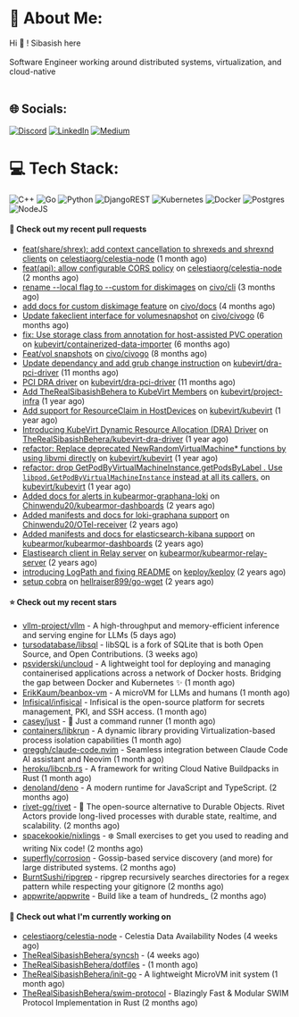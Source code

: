 # 💫 About Me:
Hi 👋 ! Sibasish here <br><br> Software Engineer working around distributed systems, virtualization, and cloud-native <br><br>

## 🌐 Socials:
[![Discord](https://img.shields.io/badge/Discord-%237289DA.svg?logo=discord&logoColor=white)](htttps://discord.gg/FangedHamster#6966) [![LinkedIn](https://img.shields.io/badge/LinkedIn-%230077B5.svg?logo=linkedin&logoColor=white)](https://linkedin.com/in/sibasish-behera-b33532224) [![Medium](https://img.shields.io/badge/Medium-12100E?logo=medium&logoColor=white)](https://medium.com/@@beherasibasishkkc) 

# 💻 Tech Stack:
![C++](https://img.shields.io/badge/c++-%2300599C.svg?style=for-the-badge&logo=c%2B%2B&logoColor=white) ![Go](https://img.shields.io/badge/go-%2300ADD8.svg?style=for-the-badge&logo=go&logoColor=white) ![Python](https://img.shields.io/badge/python-3670A0?style=for-the-badge&logo=python&logoColor=ffdd54) ![DjangoREST](https://img.shields.io/badge/DJANGO-REST-ff1709?style=for-the-badge&logo=django&logoColor=white&color=ff1709&labelColor=gray) ![Kubernetes](https://img.shields.io/badge/kubernetes-%23326ce5.svg?style=for-the-badge&logo=kubernetes&logoColor=white) ![Docker](https://img.shields.io/badge/docker-%230db7ed.svg?style=for-the-badge&logo=docker&logoColor=white) ![Postgres](https://img.shields.io/badge/postgres-%23316192.svg?style=for-the-badge&logo=postgresql&logoColor=white) ![NodeJS](https://img.shields.io/badge/node.js-6DA55F?style=for-the-badge&logo=node.js&logoColor=white) 


#### 🔨 Check out my recent pull requests

- [feat(share/shrex): add context cancellation to shrexeds and shrexnd clients](https://github.com/celestiaorg/celestia-node/pull/4324) on [celestiaorg/celestia-node](https://github.com/celestiaorg/celestia-node) (1 month ago)
- [feat(api): allow configurable CORS policy](https://github.com/celestiaorg/celestia-node/pull/4266) on [celestiaorg/celestia-node](https://github.com/celestiaorg/celestia-node) (2 months ago)
- [rename --local flag to --custom for diskimages](https://github.com/civo/cli/pull/538) on [civo/cli](https://github.com/civo/cli) (3 months ago)
- [add docs for custom diskimage feature](https://github.com/civo/docs/pull/151) on [civo/docs](https://github.com/civo/docs) (4 months ago)
- [Update fakeclient interface for volumesnapshot](https://github.com/civo/civogo/pull/231) on [civo/civogo](https://github.com/civo/civogo) (6 months ago)
- [fix: Use storage class from annotation for host-assisted PVC operation](https://github.com/kubevirt/containerized-data-importer/pull/3585) on [kubevirt/containerized-data-importer](https://github.com/kubevirt/containerized-data-importer) (6 months ago)
- [Feat/vol snapshots](https://github.com/civo/civogo/pull/226) on [civo/civogo](https://github.com/civo/civogo) (8 months ago)
- [Update dependancy and add grub change instruction](https://github.com/kubevirt/dra-pci-driver/pull/5) on [kubevirt/dra-pci-driver](https://github.com/kubevirt/dra-pci-driver) (11 months ago)
- [PCI DRA driver](https://github.com/kubevirt/dra-pci-driver/pull/1) on [kubevirt/dra-pci-driver](https://github.com/kubevirt/dra-pci-driver) (11 months ago)
- [Add TheRealSibasishBehera to KubeVirt Members](https://github.com/kubevirt/project-infra/pull/3578) on [kubevirt/project-infra](https://github.com/kubevirt/project-infra) (1 year ago)
- [Add support for ResourceClaim in  HostDevices](https://github.com/kubevirt/kubevirt/pull/12533) on [kubevirt/kubevirt](https://github.com/kubevirt/kubevirt) (1 year ago)
- [Introducing KubeVirt Dynamic Resource Allocation (DRA) Driver](https://github.com/TheRealSibasishBehera/kubevirt-dra-driver/pull/1) on [TheRealSibasishBehera/kubevirt-dra-driver](https://github.com/TheRealSibasishBehera/kubevirt-dra-driver) (1 year ago)
- [refactor: Replace deprecated NewRandomVirtualMachine* functions by using libvmi directly](https://github.com/kubevirt/kubevirt/pull/11621) on [kubevirt/kubevirt](https://github.com/kubevirt/kubevirt) (1 year ago)
- [ refactor: drop GetPodByVirtualMachineInstance,getPodsByLabel . Use `libpod.GetPodByVirtualMachineInstance` instead at all its callers.](https://github.com/kubevirt/kubevirt/pull/11474) on [kubevirt/kubevirt](https://github.com/kubevirt/kubevirt) (1 year ago)
- [Added docs for alerts in kubearmor-graphana-loki](https://github.com/Chinwendu20/kubearmor-dashboards/pull/1) on [Chinwendu20/kubearmor-dashboards](https://github.com/Chinwendu20/kubearmor-dashboards) (2 years ago)
- [Added manifests and docs for loki-graphana support](https://github.com/Chinwendu20/OTel-receiver/pull/1) on [Chinwendu20/OTel-receiver](https://github.com/Chinwendu20/OTel-receiver) (2 years ago)
- [Added manifests and docs for elasticsearch-kibana support](https://github.com/kubearmor/kubearmor-dashboards/pull/1) on [kubearmor/kubearmor-dashboards](https://github.com/kubearmor/kubearmor-dashboards) (2 years ago)
- [Elastisearch client in Relay server](https://github.com/kubearmor/kubearmor-relay-server/pull/31) on [kubearmor/kubearmor-relay-server](https://github.com/kubearmor/kubearmor-relay-server) (2 years ago)
- [introducing LogPath and fixing README](https://github.com/keploy/keploy/pull/455) on [keploy/keploy](https://github.com/keploy/keploy) (2 years ago)
- [setup cobra](https://github.com/hellraiser899/go-wget/pull/4) on [hellraiser899/go-wget](https://github.com/hellraiser899/go-wget) (2 years ago)

#### ⭐ Check out my recent stars

- [vllm-project/vllm](https://github.com/vllm-project/vllm) - A high-throughput and memory-efficient inference and serving engine for LLMs (5 days ago)
- [tursodatabase/libsql](https://github.com/tursodatabase/libsql) - libSQL is a fork of SQLite that is both Open Source, and Open Contributions. (3 weeks ago)
- [psviderski/uncloud](https://github.com/psviderski/uncloud) - A lightweight tool for deploying and managing containerised applications across a network of Docker hosts. Bridging the gap between Docker and Kubernetes ✨ (1 month ago)
- [ErikKaum/beanbox-vm](https://github.com/ErikKaum/beanbox-vm) - A microVM for LLMs and humans (1 month ago)
- [Infisical/infisical](https://github.com/Infisical/infisical) - Infisical is the open-source platform for secrets management, PKI, and SSH access. (1 month ago)
- [casey/just](https://github.com/casey/just) - 🤖 Just a command runner (1 month ago)
- [containers/libkrun](https://github.com/containers/libkrun) - A dynamic library providing Virtualization-based process isolation capabilities (1 month ago)
- [greggh/claude-code.nvim](https://github.com/greggh/claude-code.nvim) - Seamless integration between Claude Code AI assistant and Neovim (1 month ago)
- [heroku/libcnb.rs](https://github.com/heroku/libcnb.rs) - A framework for writing Cloud Native Buildpacks in Rust (1 month ago)
- [denoland/deno](https://github.com/denoland/deno) - A modern runtime for JavaScript and TypeScript. (2 months ago)
- [rivet-gg/rivet](https://github.com/rivet-gg/rivet) - 🔩 The open-source alternative to Durable Objects. Rivet Actors provide long-lived processes with durable state, realtime, and scalability. (2 months ago)
- [spacekookie/nixlings](https://github.com/spacekookie/nixlings) - ❄️ Small exercises to get you used to reading and writing Nix code! (2 months ago)
- [superfly/corrosion](https://github.com/superfly/corrosion) - Gossip-based service discovery (and more) for large distributed systems. (2 months ago)
- [BurntSushi/ripgrep](https://github.com/BurntSushi/ripgrep) - ripgrep recursively searches directories for a regex pattern while respecting your gitignore (2 months ago)
- [appwrite/appwrite](https://github.com/appwrite/appwrite) - Build like a team of hundreds_ (2 months ago)

#### 👷 Check out what I'm currently working on

- [celestiaorg/celestia-node](https://github.com/celestiaorg/celestia-node) - Celestia Data Availability Nodes (4 weeks ago)
- [TheRealSibasishBehera/syncsh](https://github.com/TheRealSibasishBehera/syncsh) -  (4 weeks ago)
- [TheRealSibasishBehera/dotfiles](https://github.com/TheRealSibasishBehera/dotfiles) -  (1 month ago)
- [TheRealSibasishBehera/init-go](https://github.com/TheRealSibasishBehera/init-go) - A lightweight MicroVM init system (1 month ago)
- [TheRealSibasishBehera/swim-protocol](https://github.com/TheRealSibasishBehera/swim-protocol) - Blazingly Fast &amp; Modular SWIM Protocol Implementation in Rust (2 months ago)

